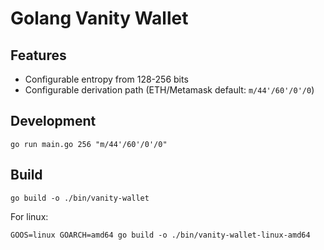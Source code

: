 # Golang Vanity Wallet

## Features
* Configurable entropy from 128-256 bits
* Configurable derivation path (ETH/Metamask default: `m/44'/60'/0'/0`)

## Development

```
go run main.go 256 "m/44'/60'/0'/0"
```

## Build

```
go build -o ./bin/vanity-wallet
```

For linux:
```
GOOS=linux GOARCH=amd64 go build -o ./bin/vanity-wallet-linux-amd64
```
